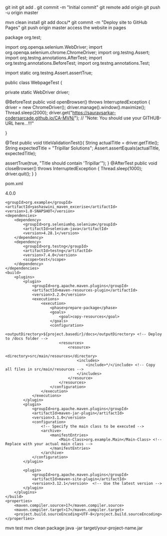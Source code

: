 git init
git add .
git commit -m "Initial commit"
git remote add origin <your-repository-url>
git push -u origin master

mvn clean install
git add docs/*
git commit -m "Deploy site to GitHub Pages"
git push origin master
access the website in pages


package org.test;

import org.openqa.selenium.WebDriver;
import org.openqa.selenium.chrome.ChromeDriver;
import org.testng.Assert;
import org.testng.annotations.AfterTest;
import org.testng.annotations.BeforeTest;
import org.testng.annotations.Test;


import static org.testng.Assert.assertTrue;


public class WebpageTest {

private static WebDriver driver;

 @BeforeTest
public void openBrowser() throws InterruptedException {
driver = new ChromeDriver();
 driver.manage().window().maximize();
Thread.sleep(2000);
driver.get("https://sauravsarkar-codersarcade.github.io/CA-MVN/"); // "Note: You should use your
GITHUB-URL here...!!!"

}

@Test
 public void titleValidationTest(){
String actualTitle = driver.getTitle();
 String expectedTitle = "Tripillar Solutions";
Assert.assertEquals(actualTitle, expectedTitle);

assertTrue(true, "Title should contain 'Tripillar'");
}
 @AfterTest
public void closeBrowser() throws InterruptedException {
Thread.sleep(1000);
driver.quit();
}
}

pom.xml


<?xml version="1.0" encoding="UTF-8"?>
<project xmlns="http://maven.apache.org/POM/4.0.0"
         xmlns:xsi="http://www.w3.org/2001/XMLSchema-instance"
         xsi:schemaLocation="http://maven.apache.org/POM/4.0.0 http://maven.apache.org/xsd/maven-4.0.0.xsd">
    <modelVersion>4.0.0</modelVersion>

    <groupId>org.example</groupId>
    <artifactId>yashaswini_maven_excerise</artifactId>
    <version>1.0-SNAPSHOT</version>
    <dependencies>
        <dependency>
            <groupId>org.seleniumhq.selenium</groupId>
            <artifactId>selenium-java</artifactId>
            <version>4.28.1</version>
        </dependency>
        <dependency>
            <groupId>org.testng</groupId>
            <artifactId>testng</artifactId>
            <version>7.4.0</version>
            <scope>test</scope>
        </dependency>
    </dependencies>
    <build>
        <plugins>
            <plugin>
                <groupId>org.apache.maven.plugins</groupId>
                <artifactId>maven-resources-plugin</artifactId>
                <version>3.2.0</version>
                <executions>
                    <execution>
                        <phase>prepare-package</phase>
                        <goals>
                            <goal>copy-resources</goal>
                        </goals>
                        <configuration>
                            <outputDirectory>${project.basedir}/docs</outputDirectory> <!-- Deploy to /docs folder -->
                            <resources>
                                <resource>
                                    <directory>src/main/resources</directory>
                                    <includes>
                                        <include>*/</include> <!-- Copy all files in src/main/resources -->
                                    </includes>
                                </resource>
                            </resources>
                        </configuration>
                    </execution>
                </executions>
            </plugin>
            <plugin>
                <groupId>org.apache.maven.plugins</groupId>
                <artifactId>maven-jar-plugin</artifactId>
                <version>3.1.0</version>
                <configuration>
                    <!-- Specify the main class to be executed -->
                    <archive>
                        <manifestEntries>
                            <Main-Class>org.example.Main</Main-Class> <!-- Replace with your actual main class -->
                        </manifestEntries>
                    </archive>
                </configuration>
            </plugin>

            <plugin>
                <groupId>org.apache.maven.plugins</groupId>
                <artifactId>maven-site-plugin</artifactId>
                <version>3.12.1</version>  <!-- Use the latest version -->
            </plugin>
        </plugins>
    </build>
    <properties>
        <maven.compiler.source>17</maven.compiler.source>
        <maven.compiler.target>17</maven.compiler.target>
        <project.build.sourceEncoding>UTF-8</project.build.sourceEncoding>
    </properties>

</project>


mvn test
mvn clean package
java -jar target/your-project-name.jar

